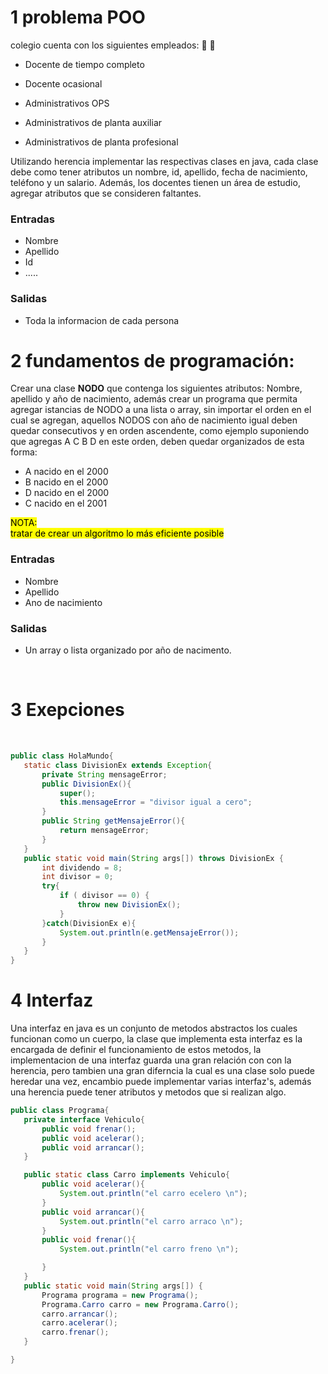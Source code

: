 
# 1 problema POO  

colegio cuenta con los siguientes empleados: :school: :school_satchel:

- Docente de tiempo completo 

- Docente ocasional  

- Administrativos OPS 

- Administrativos de planta auxiliar 

- Administrativos de planta profesional 

Utilizando herencia implementar las respectivas clases en java, cada clase debe como tener atributos un nombre, id, apellido, fecha de nacimiento, teléfono y un salario. Además, los docentes tienen un área de estudio, agregar atributos que se consideren faltantes.  
### Entradas
+ Nombre
+ Apellido
+ Id
+ .....
### Salidas
+ Toda la informacion de cada persona

# 2 fundamentos de programación: 
Crear una clase **NODO** que contenga los siguientes atributos:  Nombre, apellido y año de nacimiento, además crear un programa que permita agregar istancias de NODO a una lista o array, sin importar el orden en el cual se agregan, aquellos NODOS con año de nacimiento igual deben quedar consecutivos y en orden ascendente, como ejemplo suponiendo que agregas A C B D en este orden, deben quedar organizados de esta forma:
- A nacido en el 2000
- B nacido en el 2000
- D nacido en el 2000
- C nacido en el 2001

 <mark>  NOTA:                                                
  tratar de crear un algoritmo lo más eficiente posible  </mark>

### Entradas
+ Nombre
+ Apellido
+ Ano de nacimiento
### Salidas
+ Un array o lista organizado por año de nacimento.

&nbsp;
#  3 Exepciones 
&nbsp;
 ```java
 public class HolaMundo{
	static class DivisionEx extends Exception{
		private String mensageError;
		public DivisionEx(){
			super();
			this.mensageError = "divisor igual a cero";
		}
		public String getMensajeError(){
			return mensageError;
		}
	}
	public static void main(String args[]) throws DivisionEx {
		int dividendo = 8;
		int divisor = 0;
		try{
			if ( divisor == 0) {
				throw new DivisionEx();
			}
		}catch(DivisionEx e){
			System.out.println(e.getMensajeError());
        }
	}
}
```
# 4 Interfaz
Una interfaz en java es un conjunto de metodos abstractos los cuales funcionan como un cuerpo, la clase que implementa esta interfaz es la encargada de definir el funcionamiento de estos metodos, la implementacion de una interfaz guarda una gran relación con con la herencia, pero tambien una gran diferncia la cual es una clase solo puede heredar una vez, encambio puede implementar varias interfaz's, además una herencia puede tener atributos y metodos que si realizan algo. 


 ```java
public class Programa{
	private interface Vehiculo{
		public void frenar();
		public void acelerar();
		public void arrancar();
	}

	public static class Carro implements Vehiculo{
		public void acelerar(){
			System.out.println("el carro ecelero \n");
		}
		public void arrancar(){
			System.out.println("el carro arraco \n");
		}
		public void frenar(){
			System.out.println("el carro freno \n");

		}
	}
	public static void main(String args[]) {
		Programa programa = new Programa();
		Programa.Carro carro = new Programa.Carro();
		carro.arrancar();
		carro.acelerar();
		carro.frenar();
	}

}
```

